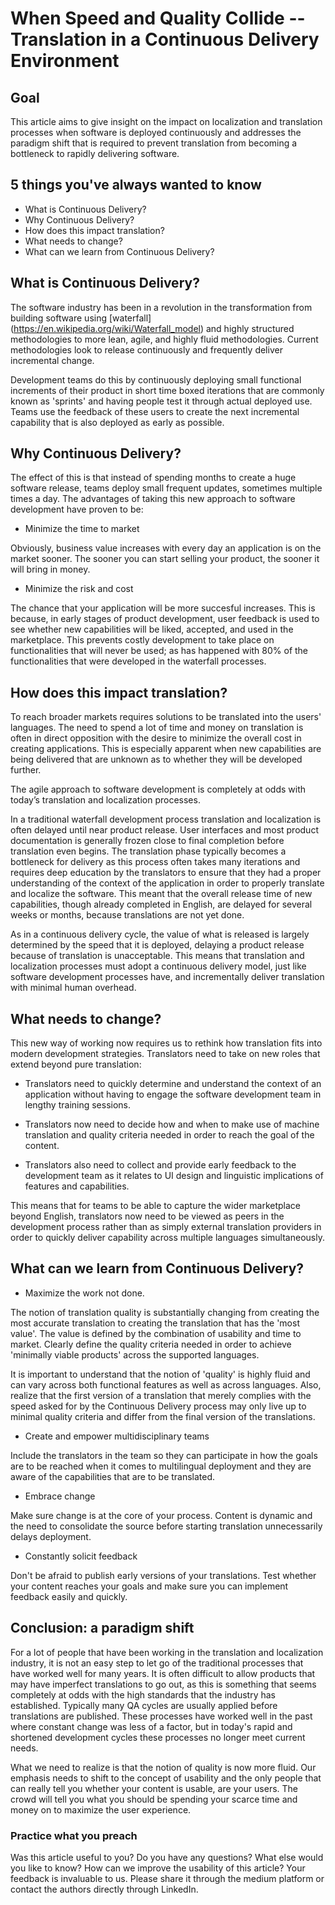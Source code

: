 # When Speed and Quality Collide -- Translation in a Continuous Delivery Environment

## Goal
This article aims to give insight on the impact on localization and translation processes when software is deployed continuously and addresses the paradigm shift that is required to prevent translation from becoming a bottleneck to rapidly delivering software.

## 5 things you've always wanted to know
* What is Continuous Delivery?
* Why Continuous Delivery? 
* How does this impact translation? 
* What needs to change?
* What can we learn from Continuous Delivery?

## What is Continuous Delivery?

The software industry has been in a revolution in the transformation from building software using [waterfall] (https://en.wikipedia.org/wiki/Waterfall_model) and highly structured methodologies to more lean, agile, and highly fluid methodologies. Current methodologies look to release continuously and frequently deliver incremental change.   

Development teams do this by continuously deploying small functional increments of their product in short time boxed iterations that are commonly known as 'sprints' and having people test it through actual deployed use. Teams use the feedback of these users to create the next incremental capability that is also deployed as early as possible. 

## Why Continuous Delivery? 

The effect of this is that instead of spending months to create a huge software release, teams deploy small frequent updates, sometimes multiple times a day. The advantages of taking this new approach to software development have proven to be:

* Minimize the time to market 

Obviously, business value increases with every day an application is on the market sooner. The sooner you can start selling your product, the sooner it will bring in money.  

* Minimize the risk and cost

The chance that your application will be more succesful increases. This is because, in early stages of product development, user feedback is used to see whether new capabilities will be liked, accepted, and used in the marketplace. This prevents costly development to take place on functionalities that will never be used; as has happened with 80% of the functionalities that were developed in the waterfall processes.

## How does this impact translation?

To reach broader markets requires solutions to be translated into the users' languages. The need to spend a lot of time and money on translation is often in direct opposition with the desire to minimize the overall cost in creating applications. This is especially apparent when new capabilities are being delivered that are unknown as to whether they will be developed further.

The agile approach to software development is completely at odds with today’s translation and localization processes.

In a traditional waterfall development process translation and localization is often delayed until near product release. User interfaces and most product documentation is generally frozen close to final completion before translation even begins. The translation phase typically becomes a bottleneck for delivery as this process often takes many iterations and requires deep education by the translators to ensure that they had a proper understanding of the context of the application in order to properly translate and localize the software. This meant that the overall release time of new capabilities, though already completed in English, are delayed for several weeks or months, because translations are not yet done.
 
As in a continuous delivery cycle, the value of what is released is largely determined by the speed that it is deployed, delaying a product release because of translation is unacceptable. This means that translation and localization processes must adopt a continuous delivery model, just like software development processes have, and incrementally deliver translation with minimal human overhead. 

## What needs to change?

This new way of working now requires us to rethink how translation fits into modern development strategies. Translators need to take on new roles that extend beyond pure translation:

* Translators need to quickly determine and understand the context of an application without having to engage the software development team in lengthy training sessions. 

* Translators now need to decide how and when to make use of machine translation and quality criteria needed in order to reach the goal of the content. 

* Translators also need to collect and provide early feedback to the development team as it relates to UI design and linguistic implications of features and capabilities.

This means that for teams to be able to capture the wider marketplace beyond English, translators now need to be viewed as peers in the development process rather than as simply external translation providers in order to quickly deliver capability across multiple languages simultaneously.  

## What can we learn from Continuous Delivery?

* Maximize the work not done. 

The notion of translation quality is substantially changing from creating the most accurate translation to creating the translation that has the 'most value'. The value is defined by the combination of usability and time to market. Clearly define the quality criteria needed in order to achieve 'minimally viable products' across the supported languages. 

It is important to understand that the notion of 'quality' is highly fluid and can vary across both functional features as well as across languages. Also, realize that the first version of a translation that merely complies with the speed asked for by the Continuous Delivery process may only live up to minimal quality criteria and differ from the final version of the translations. 

* Create and empower multidisciplinary teams

Include the translators in the team so they can participate in how the goals are to be reached when it comes to multilingual deployment and they are aware of the capabilities that are to be translated.

* Embrace change

Make sure change is at the core of your process. Content is dynamic and the need to consolidate the source before starting translation unnecessarily delays deployment.

* Constantly solicit feedback 

Don't be afraid to publish early versions of your translations. Test whether your content reaches your goals and make sure you can implement feedback easily and quickly.


## Conclusion: a paradigm shift
For a lot of people that have been working in the translation and localization industry, it is not an easy step to let go of the traditional processes that have worked well for many years. It is often difficult to allow products that may have imperfect translations to go out, as this is something that seems completely at odds with the high standards that the industry has established. Typically many QA cycles are usually applied before translations are published. These processes have worked well in the past where constant change was less of a factor, but in today's rapid and shortened development cycles these processes no longer meet current needs. 

What we need to realize is that the notion of quality is now more fluid. Our emphasis needs to shift to the concept of usability and the only people that can really tell you whether your content is usable, are your users. The crowd will tell you what you should be spending your scarce time and money on to maximize the user experience. 

### Practice what you preach
Was this article useful to you? Do you have any questions? What else would you like to know? How can we improve the usability of this article? Your feedback is invaluable to us. Please share it through the medium platform or contact the authors directly through LinkedIn. 


